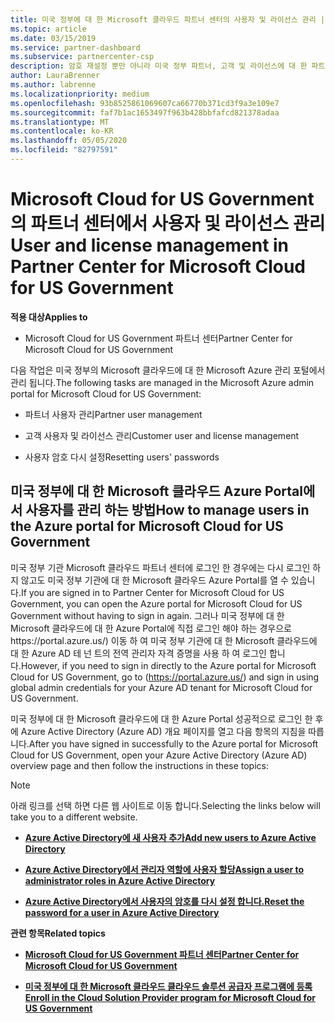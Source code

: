 ```yaml
---
title: 미국 정부에 대 한 Microsoft 클라우드 파트너 센터의 사용자 및 라이선스 관리 | 미국 정부에 대 한 파트너 센터 Microsoft 클라우드
ms.topic: article
ms.date: 03/15/2019
ms.service: partner-dashboard
ms.subservice: partnercenter-csp
description: 암호 재설정 뿐만 아니라 미국 정부 파트너, 고객 및 라이선스에 대 한 파트너 센터 Microsoft 클라우드를 관리 하는 방법 및 위치를 알아봅니다.
author: LauraBrenner
ms.author: labrenne
ms.localizationpriority: medium
ms.openlocfilehash: 93b8525861069607ca66770b371cd3f9a3e109e7
ms.sourcegitcommit: faf7b1ac1653497f963b428bbfafcd821378adaa
ms.translationtype: MT
ms.contentlocale: ko-KR
ms.lasthandoff: 05/05/2020
ms.locfileid: "82797591"
---
```

# <a name="user-and-license-management-in-partner-center-for-microsoft-cloud-for-us-government"></a><span data-ttu-id="2a3a7-103">Microsoft Cloud for US Government의 파트너 센터에서 사용자 및 라이선스 관리</span><span class="sxs-lookup"><span data-stu-id="2a3a7-103">User and license management in Partner Center for Microsoft Cloud for US Government</span></span>

<span data-ttu-id="2a3a7-104">**적용 대상**</span><span class="sxs-lookup"><span data-stu-id="2a3a7-104">**Applies to**</span></span>

-  <span data-ttu-id="2a3a7-105">Microsoft Cloud for US Government 파트너 센터</span><span class="sxs-lookup"><span data-stu-id="2a3a7-105">Partner Center for Microsoft Cloud for US Government</span></span>

<span data-ttu-id="2a3a7-106">다음 작업은 미국 정부의 Microsoft 클라우드에 대 한 Microsoft Azure 관리 포털에서 관리 됩니다.</span><span class="sxs-lookup"><span data-stu-id="2a3a7-106">The following tasks are managed in the Microsoft Azure admin portal for Microsoft Cloud for US Government:</span></span>

- <span data-ttu-id="2a3a7-107">파트너 사용자 관리</span><span class="sxs-lookup"><span data-stu-id="2a3a7-107">Partner user management</span></span>

- <span data-ttu-id="2a3a7-108">고객 사용자 및 라이선스 관리</span><span class="sxs-lookup"><span data-stu-id="2a3a7-108">Customer user and license management</span></span>

- <span data-ttu-id="2a3a7-109">사용자 암호 다시 설정</span><span class="sxs-lookup"><span data-stu-id="2a3a7-109">Resetting users' passwords</span></span>


## <a name="how-to-manage-users-in-the-azure-portal-for-microsoft-cloud-for-us-government"></a><span data-ttu-id="2a3a7-110">미국 정부에 대 한 Microsoft 클라우드 Azure Portal에서 사용자를 관리 하는 방법</span><span class="sxs-lookup"><span data-stu-id="2a3a7-110">How to manage users in the Azure portal for Microsoft Cloud for US Government</span></span>

<span data-ttu-id="2a3a7-111">미국 정부 기관 Microsoft 클라우드 파트너 센터에 로그인 한 경우에는 다시 로그인 하지 않고도 미국 정부 기관에 대 한 Microsoft 클라우드 Azure Portal를 열 수 있습니다.</span><span class="sxs-lookup"><span data-stu-id="2a3a7-111">If you are signed in to Partner Center for Microsoft Cloud for US Government, you can open the Azure portal for Microsoft Cloud for US Government without having to sign in again.</span></span> <span data-ttu-id="2a3a7-112">그러나 미국 정부에 대 한 Microsoft 클라우드에 대 한 Azure Portal에 직접 로그인 해야 하는 경우으로https://portal.azure.us/) 이동 하 여 미국 정부 기관에 대 한 Microsoft 클라우드에 대 한 Azure AD 테 넌 트의 전역 관리자 자격 증명을 사용 하 여 로그인 합니다.</span><span class="sxs-lookup"><span data-stu-id="2a3a7-112">However, if you need to sign in directly to the Azure portal for Microsoft Cloud for US Government, go to (https://portal.azure.us/) and sign in using global admin credentials for your Azure AD tenant for Microsoft Cloud for US Government.</span></span>

<span data-ttu-id="2a3a7-113">미국 정부에 대 한 Microsoft 클라우드에 대 한 Azure Portal 성공적으로 로그인 한 후에 Azure Active Directory (Azure AD) 개요 페이지를 열고 다음 항목의 지침을 따릅니다.</span><span class="sxs-lookup"><span data-stu-id="2a3a7-113">After you have signed in successfully to the Azure portal for Microsoft Cloud for US Government, open your Azure Active Directory (Azure AD) overview page and then follow the instructions in these topics:</span></span>

> [!NOTE]  
> <span data-ttu-id="2a3a7-114">아래 링크를 선택 하면 다른 웹 사이트로 이동 합니다.</span><span class="sxs-lookup"><span data-stu-id="2a3a7-114">Selecting the links below will take you to a different website.</span></span> 

-  [<span data-ttu-id="2a3a7-115">**Azure Active Directory에 새 사용자 추가**</span><span class="sxs-lookup"><span data-stu-id="2a3a7-115">**Add new users to Azure Active Directory**</span></span>](https://docs.microsoft.com/azure/active-directory/active-directory-users-create-azure-portal)

-  [<span data-ttu-id="2a3a7-116">**Azure Active Directory에서 관리자 역할에 사용자 할당**</span><span class="sxs-lookup"><span data-stu-id="2a3a7-116">**Assign a user to administrator roles in Azure Active Directory**</span></span>](https://docs.microsoft.com/azure/active-directory/active-directory-users-assign-role-azure-portal)

-  [<span data-ttu-id="2a3a7-117">**Azure Active Directory에서 사용자의 암호를 다시 설정 합니다.**</span><span class="sxs-lookup"><span data-stu-id="2a3a7-117">**Reset the password for a user in Azure Active Directory**</span></span>](https://docs.microsoft.com/azure/active-directory/active-directory-users-reset-password-azure-portal)

<span data-ttu-id="2a3a7-118">**관련 항목**</span><span class="sxs-lookup"><span data-stu-id="2a3a7-118">**Related topics**</span></span>

-  [<span data-ttu-id="2a3a7-119">**Microsoft Cloud for US Government 파트너 센터**</span><span class="sxs-lookup"><span data-stu-id="2a3a7-119">**Partner Center for Microsoft Cloud for US Government**</span></span>](partner-center-for-microsoft-us-govt-cloud.md)

-  [<span data-ttu-id="2a3a7-120">**미국 정부에 대 한 Microsoft 클라우드 클라우드 솔루션 공급자 프로그램에 등록**</span><span class="sxs-lookup"><span data-stu-id="2a3a7-120">**Enroll in the Cloud Solution Provider program for Microsoft Cloud for US Government**</span></span>](enroll-in-csp-for-microsoft-us-govt-cloud.md)
